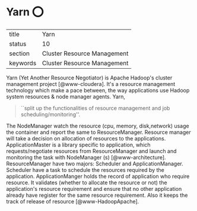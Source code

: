 # Yarn :o:


|          |                             |
| -------- | --------------------------- |
| title    | Yarn                        | 
| status   | 10                          |
| section  | Cluster Resource Management |
| keywords | Cluster Resource Management |



Yarn (Yet Another Resource Negotiator) is Apache Hadoop's cluster
management project [@www-cloudera]. It's a resource management
technology which make a pace between, the way applications use Hadoop
system resources \& node manager agents. Yarn,

> ``split up the functionalities of resource management and job
> scheduling/monitoring''.

The NodeManager watch the resource (cpu,
memory, disk,network) usage the container and report the same to
ResourceManager. Resource manager will take a decision on allocation
of resources to the applications. ApplicationMaster is a library
specific to application, which requests/negotiate resources from
ResourceManager and launch and monitoring the task with NodeManager
(s) [@www-architecture].  ResourceManager have two majors:
Scheduler and ApplicationManager. Scheduler have a task to schedule
the resources required by the application. ApplicationManger holds the
record of application who require resource. It validates (whether to
allocate the resource or not) the application's resource requirement
and ensure that no other application already have register for the
same resource requirement. Also it keeps the track of release of
resource [@www-HadoopApache].




